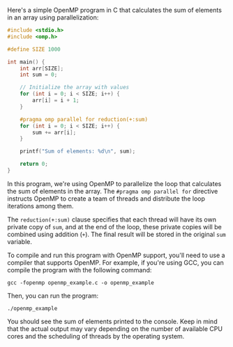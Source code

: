 Here's a simple OpenMP program in C that calculates the sum of elements in an array using parallelization:

```c
#include <stdio.h>
#include <omp.h>

#define SIZE 1000

int main() {
    int arr[SIZE];
    int sum = 0;

    // Initialize the array with values
    for (int i = 0; i < SIZE; i++) {
        arr[i] = i + 1;
    }

    #pragma omp parallel for reduction(+:sum)
    for (int i = 0; i < SIZE; i++) {
        sum += arr[i];
    }

    printf("Sum of elements: %d\n", sum);

    return 0;
}
```

In this program, we're using OpenMP to parallelize the loop that calculates the sum of elements in the array. The `#pragma omp parallel for` directive instructs OpenMP to create a team of threads and distribute the loop iterations among them.

The `reduction(+:sum)` clause specifies that each thread will have its own private copy of `sum`, and at the end of the loop, these private copies will be combined using addition (`+`). The final result will be stored in the original `sum` variable.

To compile and run this program with OpenMP support, you'll need to use a compiler that supports OpenMP. For example, if you're using GCC, you can compile the program with the following command:

```
gcc -fopenmp openmp_example.c -o openmp_example
```

Then, you can run the program:

```
./openmp_example
```

You should see the sum of elements printed to the console. Keep in mind that the actual output may vary depending on the number of available CPU cores and the scheduling of threads by the operating system.
